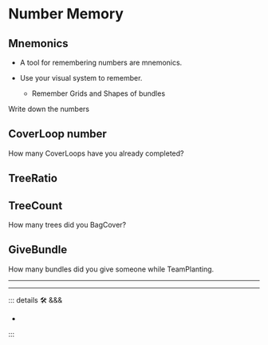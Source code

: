 
# <psike>Number Memory</psike>

## Mnemonics

- A tool for remembering numbers are mnemonics.

- Use your visual system to remember.
    - Remember Grids and Shapes of bundles

Write down the numbers

## CoverLoop number

How many CoverLoops have you already completed?

## TreeRatio

## TreeCount

How many trees did you BagCover?

## GiveBundle

How many bundles did you give someone while TeamPlanting.

---

<!-- =================================================== -->
<!-- =================================================== -->
<!-- =================================================== -->
<!-- =================================================== -->
<!-- =================================================== -->
---

<!-- =================================================== -->
<!-- =================================================== -->
<!-- =================================================== -->
<!-- =================================================== -->
<!-- =================================================== -->
::: details 🛠 <dev>&&&</dev>

-

:::

